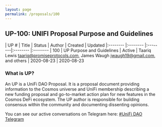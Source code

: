 ```yaml
---
layout: page
permalink: /proposals/100
---
```


## UP-100: UNIFI Proposal Purpose and Guidelines

| UP # | Title | Status | Author | Created | Updated
|:-------- |:-------- |:--------|:-------- |:--------
| 100 | UP Purpose and Guidelines | Active | Taariq Lewis <taariq@promiseprotocols.com>, James Waugh   <jwaugh19@gmail.com>, and others | 2020-08-23 | 2020-08-23  
 

### What is UP?
An UP is a UniFi DAO Proposal. It is a proposal document providing information to the Cosmos universe and UniFi membership describing a new funding proposal and go-to-market action plan for new features in the Cosmos DeFi ecosystem. The UP author is responsible for building consensus within the community and documenting dissenting opinions.



You can see our active conversations on Telegram here:
[#UniFi DAO Telegram](https://t.me/joinchat/C_FPy0nbEGuCc6YoxwCdIg)
